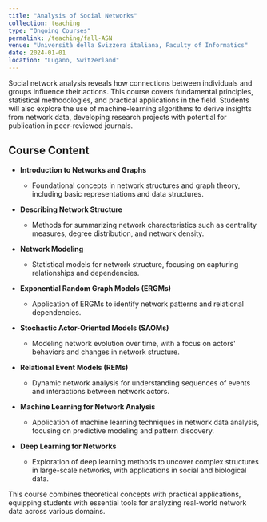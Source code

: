 ```yaml
---
title: "Analysis of Social Networks"
collection: teaching
type: "Ongoing Courses"
permalink: /teaching/fall-ASN
venue: "Università della Svizzera italiana, Faculty of Informatics"
date: 2024-01-01
location: "Lugano, Switzerland"
---
```


Social network analysis reveals how connections between individuals and groups influence their actions. This course covers fundamental principles, statistical methodologies, and practical applications in the field. Students will also explore the use of machine-learning algorithms to derive insights from network data, developing research projects with potential for publication in peer-reviewed journals.

## Course Content

- **Introduction to Networks and Graphs**  
  - Foundational concepts in network structures and graph theory, including basic representations and data structures.

- **Describing Network Structure**  
  - Methods for summarizing network characteristics such as centrality measures, degree distribution, and network density.

- **Network Modeling**  
  - Statistical models for network structure, focusing on capturing relationships and dependencies.

- **Exponential Random Graph Models (ERGMs)**  
  - Application of ERGMs to identify network patterns and relational dependencies.

- **Stochastic Actor-Oriented Models (SAOMs)**  
  - Modeling network evolution over time, with a focus on actors' behaviors and changes in network structure.

- **Relational Event Models (REMs)**  
  - Dynamic network analysis for understanding sequences of events and interactions between network actors.

- **Machine Learning for Network Analysis**  
  - Application of machine learning techniques in network data analysis, focusing on predictive modeling and pattern discovery.

- **Deep Learning for Networks**  
  - Exploration of deep learning methods to uncover complex structures in large-scale networks, with applications in social and biological data.

This course combines theoretical concepts with practical applications, equipping students with essential tools for analyzing real-world network data across various domains.

